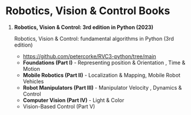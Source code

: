 # Robotics, Vision & Control Books

1. **Robotics, Vision & Control: 3rd edition in Python (2023)**

   Robotics, Vision & Control: fundamental algorithms in Python (3rd edition)
   * https://github.com/petercorke/RVC3-python/tree/main
   * **Foundations (Part I)** - Representing position & Orientation	, Time & Motion	
   * **Mobile Robotics (Part II)** - Localization & Mapping, Mobile Robot Vehicles	
   * **Robot Manipulators (Part III)** - Manipulator Velocity	, Dynamics & Control	
   * **Computer Vision (Part IV)** - Light & Color	
   * Vision-Based Control (Part V)	
